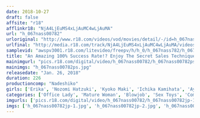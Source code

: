 ```yaml
---
date: 2018-10-27
draft: false
affsite: "r18"
afflinkr18: "NjA4LjEuMS4xLjAuMC4wLjAuMA"
url: "h_067nass00782"
urloriginal: "http://www.r18.com/videos/vod/movies/detail/-/id=h_067nass00782"
urlfinal: "http://media.r18.com/track/NjA4LjEuMS4xLjAuMC4wLjAuMA/videos/vod/movies/detail/-/id=h_067nass00782"
samplevid: "awspv3001.r18.com/litevideo/freepv/h/h_0/h_067nass782/h_067nass782_dmb_w.mp4"
title: "An Amazing 100% Success Rate!? Enjoy The Secret Sales Technique Of A Sex Toys Saleslady! 4"
mainimgurl: "pics.r18.com/digital/video/h_067nass00782/h_067nass00782ps.jpg"
mainimgs: "h_067nass00782ps.jpg"
releasedate: "Jan. 26, 2018"
duration: 226
productioncomp: "Nadeshiko"
girls: ['Erika', 'Nozomi Hatzuki', 'Kyoko Maki', 'Ichika Kamihata', 'Aya Sakurai', 'Miho Tono']
categories: ['Office Lady', 'Mature Woman', 'Blowjob', 'Sex Toys', 'Compilation', 'Hi-Def']
imgurls: ['pics.r18.com/digital/video/h_067nass00782/h_067nass00782jp-1.jpg', 'pics.r18.com/digital/video/h_067nass00782/h_067nass00782jp-2.jpg', 'pics.r18.com/digital/video/h_067nass00782/h_067nass00782jp-3.jpg', 'pics.r18.com/digital/video/h_067nass00782/h_067nass00782jp-4.jpg', 'pics.r18.com/digital/video/h_067nass00782/h_067nass00782jp-5.jpg', 'pics.r18.com/digital/video/h_067nass00782/h_067nass00782jp-6.jpg', 'pics.r18.com/digital/video/h_067nass00782/h_067nass00782jp-7.jpg', 'pics.r18.com/digital/video/h_067nass00782/h_067nass00782jp-8.jpg', 'pics.r18.com/digital/video/h_067nass00782/h_067nass00782jp-9.jpg', 'pics.r18.com/digital/video/h_067nass00782/h_067nass00782jp-10.jpg', 'pics.r18.com/digital/video/h_067nass00782/h_067nass00782jp-11.jpg', 'pics.r18.com/digital/video/h_067nass00782/h_067nass00782jp-12.jpg', 'pics.r18.com/digital/video/h_067nass00782/h_067nass00782jp-13.jpg', 'pics.r18.com/digital/video/h_067nass00782/h_067nass00782jp-14.jpg', 'pics.r18.com/digital/video/h_067nass00782/h_067nass00782jp-15.jpg', 'pics.r18.com/digital/video/h_067nass00782/h_067nass00782jp-16.jpg', 'pics.r18.com/digital/video/h_067nass00782/h_067nass00782jp-17.jpg', 'pics.r18.com/digital/video/h_067nass00782/h_067nass00782jp-18.jpg', 'pics.r18.com/digital/video/h_067nass00782/h_067nass00782jp-19.jpg']
imgs: ['h_067nass00782jp-1.jpg', 'h_067nass00782jp-2.jpg', 'h_067nass00782jp-3.jpg', 'h_067nass00782jp-4.jpg', 'h_067nass00782jp-5.jpg', 'h_067nass00782jp-6.jpg', 'h_067nass00782jp-7.jpg', 'h_067nass00782jp-8.jpg', 'h_067nass00782jp-9.jpg', 'h_067nass00782jp-10.jpg', 'h_067nass00782jp-11.jpg', 'h_067nass00782jp-12.jpg', 'h_067nass00782jp-13.jpg', 'h_067nass00782jp-14.jpg', 'h_067nass00782jp-15.jpg', 'h_067nass00782jp-16.jpg', 'h_067nass00782jp-17.jpg', 'h_067nass00782jp-18.jpg', 'h_067nass00782jp-19.jpg']
---
```

